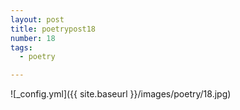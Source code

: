 ```yaml
---
layout: post
title: poetrypost18
number: 18
tags:
  - poetry

---
```




![_config.yml]({{ site.baseurl }}/images/poetry/18.jpg)


